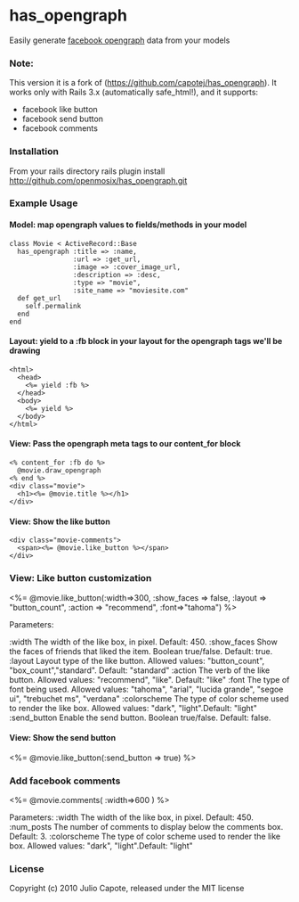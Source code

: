 # has_opengraph
Easily generate [facebook opengraph](http://developers.facebook.com/docs/opengraph) data from your models

### Note:

This version it is a fork of (https://github.com/capotej/has_opengraph).
It works only with Rails 3.x (automatically safe_html!), and it supports:
  
  * facebook like button
  * facebook send button
  * facebook comments

### Installation
From your rails directory
    rails plugin install http://github.com/openmosix/has_opengraph.git

### Example Usage

#### Model: map opengraph values to fields/methods in your model
    class Movie < ActiveRecord::Base
      has_opengraph :title => :name,
                    :url => :get_url,
                    :image => :cover_image_url,
                    :description => :desc,
                    :type => "movie",
                    :site_name => "moviesite.com"
      def get_url
        self.permalink
      end
    end

#### Layout: yield to a :fb block in your layout for the opengraph tags we'll be drawing
    <html>
      <head>
        <%= yield :fb %>
      </head>
      <body>
        <%= yield %>
      </body>
    </html>    

#### View: Pass the opengraph meta tags to our content_for block
    <% content_for :fb do %>
      @movie.draw_opengraph
    <% end %>
    <div class="movie">
      <h1><%= @movie.title %></h1>
    </div>

#### View: Show the like button
    <div class="movie-comments">
      <span><%= @movie.like_button %></span>
    </div>

### View: Like button customization
  <div class="movie-comments">
    <span><%= @movie.like_button(:width=>300, :show_faces => false, :layout => "button_count", :action => "recommend", :font=>"tahoma") %></span>
  </div>
  
  Parameters:

  :width 
    The width of the like box, in pixel. Default: 450.
  :show_faces
    Show the faces of friends that liked the item. Boolean true/false. Default: true.
  :layout
    Layout type of the like button. Allowed values: "button_count", "box_count","standard". Default: "standard"
  :action
    The verb of the like button. Allowed values: "recommend", "like". Default: "like"
  :font
    The type of font being used. Allowed values: "tahoma", "arial", "lucida grande", "segoe ui", "trebuchet ms", "verdana"
  :colorscheme
    The type of color scheme used to render the like box. Allowed values: "dark", "light".Default: "light"
  :send_button
    Enable the send button. Boolean true/false. Default: false.
  
#### View: Show the send button
  <div class="movie-comments">
    <span><%= @movie.like_button(:send_button => true) %></span>
  </div>

### Add facebook comments
  <div class="movie-comments">
    <span><%= @movie.comments( :width=>600 ) %></span>
  </div>
  
  Parameters:
  :width 
    The width of the like box, in pixel. Default: 450.
  :num_posts
    The number of comments to display below the comments box. Default: 3.
  :colorscheme
    The type of color scheme used to render the like box. Allowed values: "dark", "light".Default: "light"
  
### License

Copyright (c) 2010 Julio Capote, released under the MIT license
